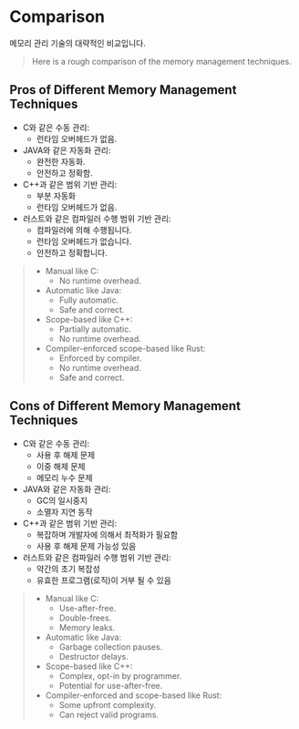 # Comparison

메모리 관리 기술의 대략적인 비교입니다.
> Here is a rough comparison of the memory management techniques.

## Pros of Different Memory Management Techniques

* C와 같은 수동 관리: 
  * 런타임 오버헤드가 없음. 
* JAVA와 같은 자동화 관리: 
  * 완전한 자동화.
  * 안전하고 정확함.
* C++과 같은 범위 기반 관리: 
  * 부분 자동화
  * 런타임 오버헤드가 없음.
* 러스트와 같은 컴파일러 수행 범위 기반 관리: 
  * 컴파일러에 의해 수행됩니다.
  * 런타임 오버헤드가 없습니다. 
  * 안전하고 정확합니다. 

> * Manual like C:
>   * No runtime overhead.
> * Automatic like Java:
>   * Fully automatic.
>   * Safe and correct.
> * Scope-based like C++:
>   * Partially automatic.
>   * No runtime overhead.
> * Compiler-enforced scope-based like Rust:
>   * Enforced by compiler.
>   * No runtime overhead.
>   * Safe and correct.

## Cons of Different Memory Management Techniques

* C와 같은 수동 관리: 
  * 사용 후 해제 문제
  * 이중 해제 문제
  * 메모리 누수 문제
* JAVA와 같은 자동화 관리: 
  * GC의 일시중지
  * 소멸자 지연 동작
* C++과 같은 범위 기반 관리: 
  * 복잡하며 개발자에 의해서 최적화가 필요함
  * 사용 후 해제 문제 가능성 있음
* 러스트와 같은 컴파일러 수행 범위 기반 관리: 
  * 약간의 초기 복잡성
  * 유효한 프로그램(로직)이 거부 될 수 있음

> * Manual like C:
>   * Use-after-free.
>   * Double-frees.
>   * Memory leaks.
> * Automatic like Java:
>   * Garbage collection pauses.
>   * Destructor delays.
> * Scope-based like C++:
>   * Complex, opt-in by programmer.
>   * Potential for use-after-free.
> * Compiler-enforced and scope-based like Rust:
>   * Some upfront complexity.
>   * Can reject valid programs.
